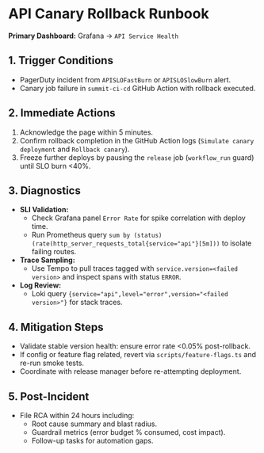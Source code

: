 # API Canary Rollback Runbook

**Primary Dashboard:** Grafana → `API Service Health`

## 1. Trigger Conditions
- PagerDuty incident from `APISLOFastBurn` or `APISLOSlowBurn` alert.
- Canary job failure in `summit-ci-cd` GitHub Action with rollback executed.

## 2. Immediate Actions
1. Acknowledge the page within 5 minutes.
2. Confirm rollback completion in the GitHub Action logs (`Simulate canary deployment` and `Rollback canary`).
3. Freeze further deploys by pausing the `release` job (`workflow_run` guard) until SLO burn <40%.

## 3. Diagnostics
- **SLI Validation:**
  - Check Grafana panel `Error Rate` for spike correlation with deploy time.
  - Run Prometheus query `sum by (status) (rate(http_server_requests_total{service="api"}[5m]))` to isolate failing routes.
- **Trace Sampling:**
  - Use Tempo to pull traces tagged with `service.version=<failed version>` and inspect spans with status `ERROR`.
- **Log Review:**
  - Loki query `{service="api",level="error",version="<failed version>"}` for stack traces.

## 4. Mitigation Steps
- Validate stable version health: ensure error rate <0.05% post-rollback.
- If config or feature flag related, revert via `scripts/feature-flags.ts` and re-run smoke tests.
- Coordinate with release manager before re-attempting deployment.

## 5. Post-Incident
- File RCA within 24 hours including:
  - Root cause summary and blast radius.
  - Guardrail metrics (error budget % consumed, cost impact).
  - Follow-up tasks for automation gaps.
